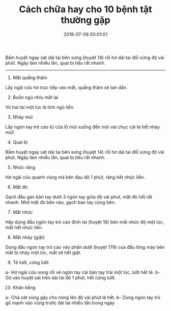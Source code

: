 ﻿---
layout: post
title: Cách chữa hay cho 10 bệnh tật thường gặp
date: 2018-07-06 00:01:01
category: web
tags: [cách bấm huyệt, bí quyết sức khỏe]
---
Bấm huyệt ngay sát dái tai bên sưng (huyệt 14) rồi hơ dái tai đối xứng độ vài phút. Ngày làm nhiều lần, quai bị tiêu rất nhanh. <!-- more -->

---

1. Mắt quầng thâm

Lấy ngải cứu hơ trực tiếp vào mắt, quầng thâm sẽ tan dần.

2. Buồn ngủ nhíu mắt lại

Vò hai tai một lúc là tỉnh ngủ liền.

3. Nhảy mũi

Lấy ngón tay trỏ cào từ cửa lỗ mũi xuống đến môi vài chục cái là hết nhảy mũi!

4. Quai bị

Bấm huyệt ngay sát dái tai bên sưng (huyệt 14) rồi hơ dái tai đối xứng độ vài phút. Ngày làm nhiều lần, quai bị tiêu rất nhanh.

5. Nhức răng

Hơ ngải cứu quanh vùng má bên đau độ 1 phút, răng hết nhức liền.

6. Mắt đỏ

Gạch đầu gan bàn tay dưới 3 ngón tay giữa độ vài phút, mắt đỏ hết rất nhanh. Nhớ mắt đỏ bên nào, gạch bàn tay cùng bên.

7. Mắt nhức

Hãy dùng đầu ngón tay trỏ cào đỉnh tai (huyệt 16) bên mắt nhức độ một lúc, mắt hết nhức liền.

8. Mắt nháy (giật)

Dùng đầu ngón tay trỏ cào vào phần dưới (huyệt 179) của đầu lông mày bên mắt bị nháy một lúc, mắt sẽ hết giật.

9. Tê lưỡi, cứng lưỡi

a- Hơ ngải cứu xong rồi vê ngón tay cái bàn tay trái một lúc, lưỡi hết tê.
b- Gõ vào huyệt sát trên dái tai độ 1 phút, hết cứng lưỡi.

10. Khản tiếng

a- Chà xát vùng gáy cho nóng lên độ vài phút là hết.
b- Dùng ngón tay trỏ gõ mạnh vào vùng trước dái tai nhiều lần trong ngày